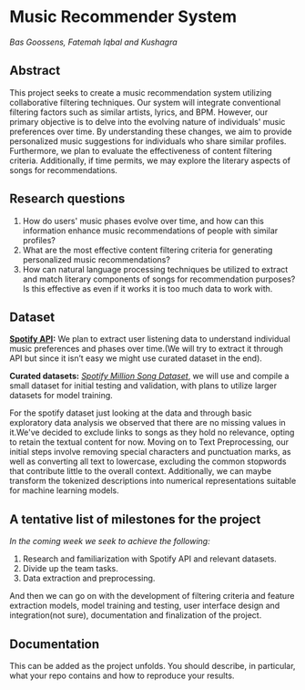 # Music Recommender System
_Bas Goossens, Fatemah Iqbal and Kushagra_
## Abstract
This project seeks to create a music recommendation system utilizing collaborative filtering techniques. Our system will integrate conventional filtering factors such as similar artists, lyrics, and BPM. However, our primary objective is to delve into the evolving nature of individuals' music preferences over time. By understanding these changes, we aim to provide personalized music suggestions for individuals who share similar profiles. Furthermore, we plan to evaluate the effectiveness of content filtering criteria. Additionally, if time permits, we may explore the literary aspects of songs for recommendations. 

## Research questions
1. How do users' music phases evolve over time, and how can this information enhance music recommendations of people with similar profiles?
2. What are the most effective content filtering criteria for generating personalized music recommendations?
3. How can natural language processing techniques be utilized to extract and match literary components of songs for recommendation purposes? Is this effective as even if it works it is too much data to work with.

## Dataset
**[Spotify API](https://developer.spotify.com/documentation/web-api/reference/get-playlists-tracks):** We plan to extract user listening data to understand individual music preferences and phases over time.(We will try to extract it through API but since it isn’t easy we might use curated dataset in the end).

**Curated datasets:** [_Spotify Million Song Dataset_](https://www.kaggle.com/datasets/notshrirang/spotify-million-song-dataset), we will use and compile a small dataset for initial testing and validation, with plans to utilize larger datasets for model training.

For the spotify dataset just looking at the data and through basic exploratory data analysis we observed that there are no missing values in it.We've decided to exclude links to songs as they hold no relevance, opting to retain the textual content for now. Moving on to Text Preprocessing, our initial steps involve removing special characters and punctuation marks, as well as converting all text to lowercase, excluding the common stopwords that contribute little to the overall context. Additionally, we can maybe transform the tokenized descriptions into numerical representations suitable for machine learning models.


## A tentative list of milestones for the project

_In the coming week we seek to achieve the following:_

1. Research and familiarization with Spotify API and relevant datasets.
2. Divide up the team tasks.
3. Data extraction and preprocessing.

And then we can go on with the development of filtering criteria and feature extraction models, model training and testing, user interface design and integration(not sure), documentation and finalization of the project.

## Documentation
This can be added as the project unfolds. You should describe, in particular, what your repo contains and how to reproduce your results.
